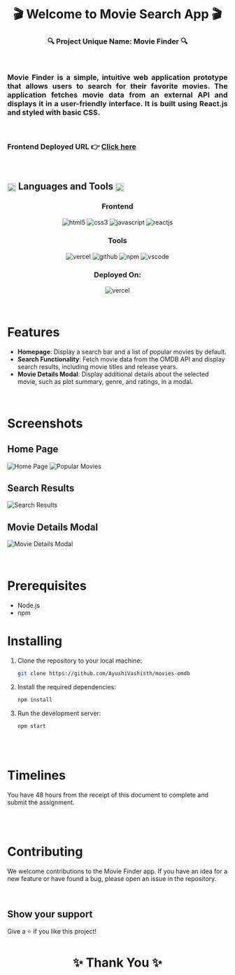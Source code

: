 
<h1 align="center">🎬 Welcome to Movie Search App 🎬</h1>

<h3 align="center">🔍 Project Unique Name: Movie Finder 🔍</h3>

<br/>
<h3 align="justify" width="80%">
Movie Finder is a simple, intuitive web application prototype that allows users to search for their favorite movies. The application fetches movie data from an external API and displays it in a user-friendly interface. It is built using React.js and styled with basic CSS.
</h3>

<br/>

### Frontend Deployed URL 👉 [Click here](#)

<br/>

 <h2 align="left">
<img src="https://art.pixilart.com/486745d4bb1ef18.gif"  width="20" height="20" align="center">
 Languages and Tools
<img src="https://art.pixilart.com/486745d4bb1ef18.gif"  width="20" height="20" align="center">
</h2>
<div align="center">
 
 <div align="center"><h3 align="center">Frontend</h3>
<img src="https://img.shields.io/badge/html5-%23E34F26.svg?style=for-the-badge&logo=html5&logoColor=white" align="center" alt="html5">
<img src = "https://img.shields.io/badge/css3-%231572B6.svg?style=for-the-badge&logo=css3&logoColor=white" align="center" alt="css3">
<img src ="https://img.shields.io/badge/javascript-%23323330.svg?style=for-the-badge&logo=javascript&logoColor=%23F7DF1E" align="center" alt="javascript">
<img src="https://img.shields.io/badge/React-20232A?style=for-the-badge&logo=react&logoColor=61DAFB"  align="center" alt="reactjs" />
</div>

<div align="center"><h3 align="center">Tools</h3> 
<img src="https://img.shields.io/badge/vercel-%23000000.svg?style=for-the-badge&logo=vercel&logoColor=#00C7B7" align="center" alt="vercel"/>
<img src="https://img.shields.io/badge/GitHub-100000?style=for-the-badge&logo=github&logoColor=white"  align="center" alt="github"/>
<img src = "https://img.shields.io/badge/NPM-%23000000.svg?style=for-the-badge&logo=npm&logoColor=white" align="center" alt="npm">
<img src="https://img.shields.io/badge/Visual%20Studio-5C2D91.svg?style=for-the-badge&logo=visual-studio&logoColor=white"  align="center" alt="vscode"/>
</div>
</div>

<div align="center"><h3 align="center">Deployed On:</h3>
  <img src="https://img.shields.io/badge/vercel-%23000000.svg?style=for-the-badge&logo=vercel&logoColor=#00C7B7"  alt="vercel"/>
</div>
</p>

<br/>

# Features

- **Homepage**: Display a search bar and a list of popular movies by default.
- **Search Functionality**: Fetch movie data from the OMDB API and display search results, including movie titles and release years.
- **Movie Details Modal**: Display additional details about the selected movie, such as plot summary, genre, and ratings, in a modal.

<br/>

# Screenshots

## Home Page
![Home Page](#)
![Popular Movies](#)

## Search Results
![Search Results](#)

## Movie Details Modal
![Movie Details Modal](#)

<br/>

# Prerequisites

- Node.js
- npm

# Installing

1. Clone the repository to your local machine:
   ```sh
   git clone https://github.com/AyushiVashisth/movies-omdb
   ```
2. Install the required dependencies:
   ```sh
   npm install
   ```
3. Run the development server:
   ```sh
   npm start
   ```

<br/><br/>

# Timelines

You have 48 hours from the receipt of this document to complete and submit the assignment.

<br/><br/>

# Contributing

We welcome contributions to the Movie Finder app. If you have an idea for a new feature or have found a bug, please open an issue in the repository.

<br/>

## Show your support

Give a ⭐️ if you like this project!

<h1 align="center">✨ Thank You ✨</h1>
